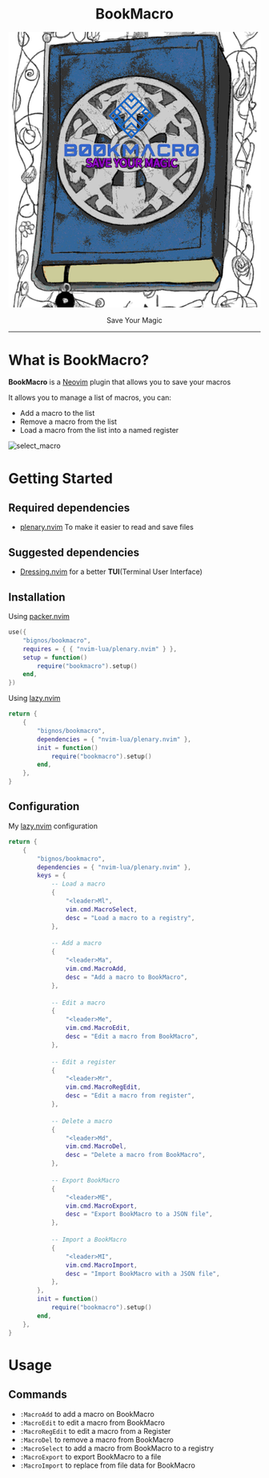 <h1 align="center">
                                   BookMacro 
</h1>

<p align="center">
    <img src="bookMacro.png" alt="BookMacro logo" title="BookMacro logo">
</p>

<p align="center">
                                Save Your Magic
</p>

---

# What is BookMacro?

**BookMacro** is a [Neovim](https://neovim.io/) plugin that allows you to save your macros

It allows you to manage a list of macros, you can:
- Add a macro to the list
- Remove a macro from the list
- Load a macro from the list into a named register

![select_macro](https://user-images.githubusercontent.com/43069553/229956541-b0025501-baad-4583-be44-7ff4d96750cc.gif)

# Getting Started

## Required dependencies

* [plenary.nvim](https://github.com/nvim-lua/plenary.nvim) To make it easier to read and save files

## Suggested dependencies

* [Dressing.nvim](https://github.com/stevearc/dressing.nvim) for a better **TUI**(Terminal User Interface)

## Installation

Using [packer.nvim](https://github.com/wbthomason/packer.nvim)
``` lua
use({
    "bignos/bookmacro",
    requires = { { "nvim-lua/plenary.nvim" } },
    setup = function()
        require("bookmacro").setup()
    end,
})
```
Using [lazy.nvim](https://github.com/folke/lazy.nvim)

``` lua
return {
    {
        "bignos/bookmacro",
        dependencies = { "nvim-lua/plenary.nvim" },
        init = function()
            require("bookmacro").setup()
        end,
    },
}
```

## Configuration

My [lazy.nvim](https://github.com/folke/lazy.nvim) configuration

``` lua
return {
    {
        "bignos/bookmacro",
        dependencies = { "nvim-lua/plenary.nvim" },
        keys = {
            -- Load a macro
            {
                "<leader>Ml",
                vim.cmd.MacroSelect,
                desc = "Load a macro to a registry",
            },

            -- Add a macro
            {
                "<leader>Ma",
                vim.cmd.MacroAdd,
                desc = "Add a macro to BookMacro",
            },

            -- Edit a macro
            {
                "<leader>Me",
                vim.cmd.MacroEdit,
                desc = "Edit a macro from BookMacro",
            },

            -- Edit a register
            {
                "<leader>Mr",
                vim.cmd.MacroRegEdit,
                desc = "Edit a macro from register",
            },

            -- Delete a macro
            {
                "<leader>Md",
                vim.cmd.MacroDel,
                desc = "Delete a macro from BookMacro",
            },

            -- Export BookMacro
            {
                "<leader>ME",
                vim.cmd.MacroExport,
                desc = "Export BookMacro to a JSON file",
            },

            -- Import a BookMacro
            {
                "<leader>MI",
                vim.cmd.MacroImport,
                desc = "Import BookMacro with a JSON file",
            },
        },
        init = function()
            require("bookmacro").setup()
        end,
    },
}
```

# Usage

## Commands

- `:MacroAdd` to add a macro on BookMacro
- `:MacroEdit` to edit a macro from BookMacro
- `:MacroRegEdit` to edit a macro from a Register
- `:MacroDel` to remove a macro from BookMacro
- `:MacroSelect` to add a macro from BookMacro to a registry
- `:MacroExport` to export BookMacro to a file
- `:MacroImport` to replace from file data for BookMacro
